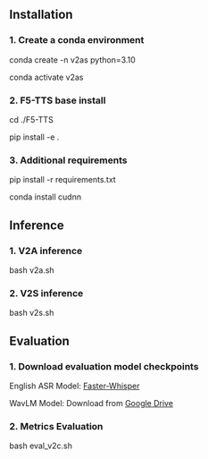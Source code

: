 ## Installation

### 1. Create a conda environment

conda create -n v2as python=3.10

conda activate v2as

### 2. F5-TTS base install

cd ./F5-TTS

pip install -e .

### 3. Additional requirements

pip install -r requirements.txt

conda install cudnn


## Inference

### 1. V2A inference

bash v2a.sh

### 2. V2S inference

bash v2s.sh


## Evaluation

### 1. Download evaluation model checkpoints

English ASR Model: [Faster-Whisper](https://huggingface.co/Systran/faster-whisper-large-v3)

WavLM Model: Download from [Google Drive](https://drive.google.com/file/d/1-aE1NfzpRCLxA4GUxX9ITI3F9LlbtEGP/view)

### 2. Metrics Evaluation

bash eval_v2c.sh


